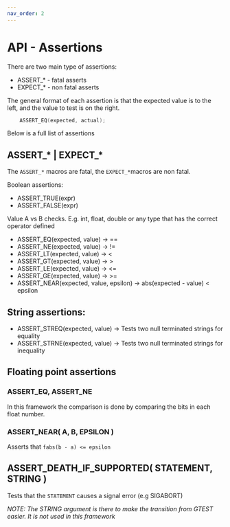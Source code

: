 ```yaml
---
nav_order: 2
---
```


# API - Assertions

There are two main type of assertions:

* ASSERT_* - fatal asserts
* EXPECT_* - non fatal asserts

The general format of each assertion is that the expected value is to the left,
and the value to test is on the right.

```cpp
    ASSERT_EQ(expected, actual);
```

Below is a full list of assertions

## ASSERT_* | EXPECT_*

The `ASSERT_*` macros are fatal, the `EXPECT_*`macros are non fatal.

Boolean assertions:

* ASSERT_TRUE(expr)
* ASSERT_FALSE(expr)

Value A vs B checks. E.g. int, float, double or any type that has the correct operator defined

* ASSERT_EQ(expected, value) -> ==
* ASSERT_NE(expected, value) -> !=
* ASSERT_LT(expected, value) ->  <
* ASSERT_GT(expected, value) ->  >
* ASSERT_LE(expected, value) -> <=
* ASSERT_GE(expected, value) -> >=
* ASSERT_NEAR(expected, value, epsilon) -> abs(expected - value) < epsilon

## String assertions:

* ASSERT_STREQ(expected, value) -> Tests two null terminated strings for equality
* ASSERT_STRNE(expected, value) -> Tests two null terminated strings for inequality

## Floating point assertions

### ASSERT_EQ, ASSERT_NE

In this framework the comparison is done by comparing the bits in each float number.

### ASSERT_NEAR( A, B, EPSILON )

Asserts that `fabs(b - a) <= epsilon`

## ASSERT_DEATH_IF_SUPPORTED( STATEMENT, STRING )

Tests that the `STATEMENT` causes a signal error (e.g SIGABORT)

*NOTE: The STRING argument is there to make the transition from GTEST easier. It is not used in this framework*
